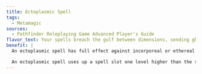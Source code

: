 ```yaml
---
title: Ectoplasmic Spell
tags:
  - Metamagic
sources:
  - Pathfinder Roleplaying Game Advanced Player's Guide
flavor_text: Your spells breach the gulf between dimensions, sending ghostly emanations into the ether.
benefit: |
  An ectoplasmic spell has full effect against incorporeal or ethereal creatures.

  An ectoplasmic spell uses up a spell slot one level higher than the spell's actual level.
---
```


